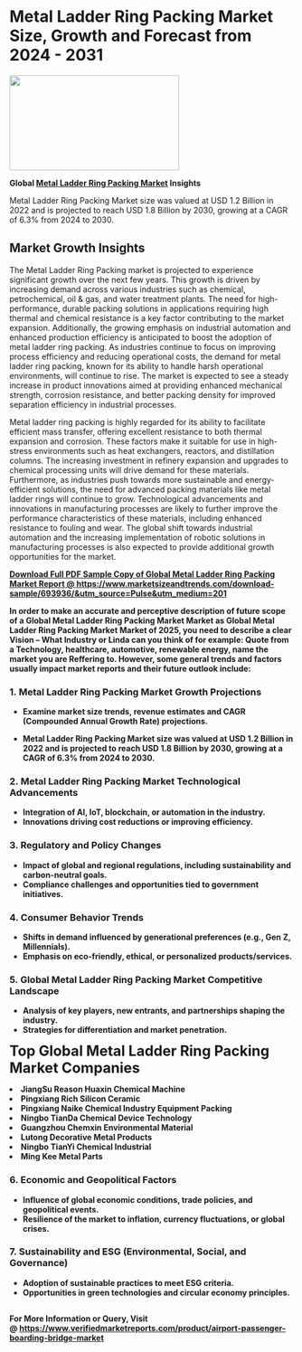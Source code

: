 <H1>Metal Ladder Ring Packing Market Size, Growth and Forecast from 2024 - 2031</H1><img class="aligncenter size-medium wp-image-584254" src="https://thirdeyenews.in/wp-content/uploads/2024/09/Global-Market-Research-300x168.jpeg" alt="" width="300" height="168" /><p><strong>Global&nbsp;<a href="https://www.marketsizeandtrends.com/download-sample/693936/&amp;utm_source=Pulse&amp;utm_medium=201">Metal Ladder Ring Packing Market</a> Insights</strong></p><p>Metal Ladder Ring Packing Market size was valued at USD 1.2 Billion in 2022 and is projected to reach USD 1.8 Billion by 2030, growing at a CAGR of 6.3% from 2024 to 2030.</p><p><h2>Market Growth Insights</h2> <p>The Metal Ladder Ring Packing market is projected to experience significant growth over the next few years. This growth is driven by increasing demand across various industries such as chemical, petrochemical, oil & gas, and water treatment plants. The need for high-performance, durable packing solutions in applications requiring high thermal and chemical resistance is a key factor contributing to the market expansion. Additionally, the growing emphasis on industrial automation and enhanced production efficiency is anticipated to boost the adoption of metal ladder ring packing. As industries continue to focus on improving process efficiency and reducing operational costs, the demand for metal ladder ring packing, known for its ability to handle harsh operational environments, will continue to rise. The market is expected to see a steady increase in product innovations aimed at providing enhanced mechanical strength, corrosion resistance, and better packing density for improved separation efficiency in industrial processes.</p> <p><strong><a href="#"></a></strong></p> <p>Metal ladder ring packing is highly regarded for its ability to facilitate efficient mass transfer, offering excellent resistance to both thermal expansion and corrosion. These factors make it suitable for use in high-stress environments such as heat exchangers, reactors, and distillation columns. The increasing investment in refinery expansion and upgrades to chemical processing units will drive demand for these materials. Furthermore, as industries push towards more sustainable and energy-efficient solutions, the need for advanced packing materials like metal ladder rings will continue to grow. Technological advancements and innovations in manufacturing processes are likely to further improve the performance characteristics of these materials, including enhanced resistance to fouling and wear. The global shift towards industrial automation and the increasing implementation of robotic solutions in manufacturing processes is also expected to provide additional growth opportunities for the market. <p><strong><a href="#"></p><p><span class=""><strong>Download Full PDF Sample Copy of Global Metal Ladder Ring Packing Market Report</strong> @ <a href="https://www.marketsizeandtrends.com/download-sample/693936/&amp;utm_source=Pulse&amp;utm_medium=201" target="_blank">https://www.marketsizeandtrends.com/download-sample/693936/&amp;utm_source=Pulse&amp;utm_medium=201</a></span></p><p>In order to make an accurate and perceptive description of future scope of a Global&nbsp;Metal Ladder Ring Packing Market Market as Global&nbsp;Metal Ladder Ring Packing Market Market of 2025, you need to describe a clear Vision &ndash; What Industry or Linda can you think of for example: Quote from a Technology, healthcare, automotive, renewable energy, name the market you are Reffering to. However, some general trends and factors usually impact market reports and their future outlook include:</p><h3>1.&nbsp;<strong>Metal Ladder Ring Packing Market Growth Projections</strong></h3><ul><li>Examine market size trends, revenue estimates and CAGR (Compounded Annual Growth Rate) projections.</li><li><p>Metal Ladder Ring Packing Market size was valued at USD 1.2 Billion in 2022 and is projected to reach USD 1.8 Billion by 2030, growing at a CAGR of 6.3% from 2024 to 2030.</p></li></ul><h3>2.&nbsp;<strong>Metal Ladder Ring Packing Market Technological Advancements</strong></h3><ul><li>Integration of AI, IoT, blockchain, or automation in the industry.</li><li>Innovations driving cost reductions or improving efficiency.</li></ul><h3>3.&nbsp;<strong>Regulatory and Policy Changes</strong></h3><ul><li>Impact of global and regional regulations, including sustainability and carbon-neutral goals.</li><li>Compliance challenges and opportunities tied to government initiatives.</li></ul><h3>4.&nbsp;<strong>Consumer Behavior Trends</strong></h3><ul><li>Shifts in demand influenced by generational preferences (e.g., Gen Z, Millennials).</li><li>Emphasis on eco-friendly, ethical, or personalized products/services.</li></ul><h3>5.&nbsp;<strong>Global Metal Ladder Ring Packing Market Competitive Landscape</strong></h3><ul><li>Analysis of key players, new entrants, and partnerships shaping the industry.</li><li>Strategies for differentiation and market penetration.</li></ul><p data-pm-slice="1 1 []"><span style="color: inherit; font-family: inherit; font-size: 25px;">Top Global Metal Ladder Ring Packing Market Companies</span></p><div class="" data-test-id=""><p><li> JiangSu Reason Huaxin Chemical Machine</li><li> Pingxiang Rich Silicon Ceramic</li><li> Pingxiang Naike Chemical Industry Equipment Packing</li><li> Ningbo TianDa Chemical Device Technology</li><li> Guangzhou Chemxin Environmental Material</li><li> Lutong Decorative Metal Products</li><li> Ningbo TianYi Chemical Industrial</li><li> Ming Kee Metal Parts</li></p></div><h3>6.&nbsp;<strong>Economic and Geopolitical Factors</strong></h3><ul><li>Influence of global economic conditions, trade policies, and geopolitical events.</li><li>Resilience of the market to inflation, currency fluctuations, or global crises.</li></ul><h3>7.&nbsp;<strong>Sustainability and ESG (Environmental, Social, and Governance)</strong></h3><ul><li>Adoption of sustainable practices to meet ESG criteria.</li><li>Opportunities in green technologies and circular economy principles.</li></ul><h2><strong style="font-size: 14px;">For More Information or Query, Visit @&nbsp;</strong><a style="background-color: #ffffff; font-size: 14px;" href="https://www.marketsizeandtrends.com/report/metal-ladder-ring-packing-market/" target="_blank">https://www.verifiedmarketreports.com/product/airport-passenger-boarding-bridge-market</a></h2>
